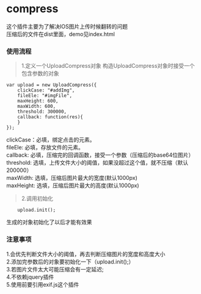 # compress
这个插件主要为了解决IOS图片上传时候翻转的问题<br>
压缩后的文件在dist里面，demo见index.html

### 使用流程

>1.定义一个UploadCompress对象
构造UploadCompress对象时接受一个包含参数的对象
```
var upload = new UploadCompress({
    clickCase: "#addImg",
    fileEle: "#imgFile",
    maxHeight: 600,
    maxWidth: 600,
    threshold: 300000,
    callback: function(res){
    }
});

```
clickCase：必填，绑定点击的元素。<br>
fileEle: 必填，存放文件的元素。<br>
callback: 必填，压缩完的回调函数，接受一个参数（压缩后的base64位图片）<br>
threshold: 选填，上传文件大小的阈值，如果没超过这个值，就不压缩（默认200000）<br>
maxWidth: 选填，压缩后图片最大的宽度(默认1000px)<br>
maxHeight: 选填，压缩后图片最大的高度(默认1000px)<br>


>2.调用初始化
```
    upload.init();
```
生成的对象初始化了以后才能有效果

### 注意事项

1.会优先判断文件大小的阈值，再去判断压缩图片的宽度和高度大小<br>
2.添加完参数后的对象要初始化一下（upload.init();）<br>
3.若图片文件太大可能压缩会有一定延迟;<br>
4.不依赖jquery插件<br>
5.使用前要引用exif.js这个插件<br>